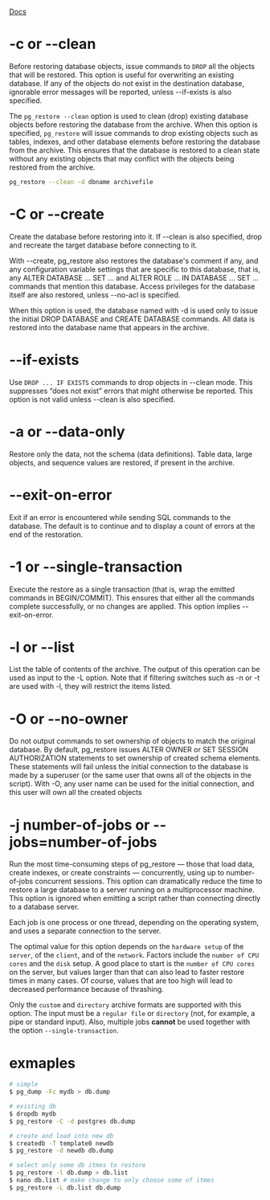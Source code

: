---
---

[Docs](https://www.postgresql.org/docs/current/app-pgrestore.html)

# -c or --clean
Before restoring database objects, issue commands to `DROP` all the objects that will be restored. This option is useful for overwriting an existing database. If any of the objects do not exist in the destination database, ignorable error messages will be reported, unless --if-exists is also specified.

The `pg_restore --clean` option is used to clean (drop) existing database objects before restoring the database from the archive. When this option is specified, `pg_restore` will issue commands to drop existing objects such as tables, indexes, and other database elements before restoring the database from the archive. This ensures that the database is restored to a clean state without any existing objects that may conflict with the objects being restored from the archive.

```bash
pg_restore --clean -d dbname archivefile
```

# -C or --create
Create the database before restoring into it. If --clean is also specified, drop and recreate the target database before connecting to it.

With --create, pg_restore also restores the database's comment if any, and any configuration variable settings that are specific to this database, that is, any ALTER DATABASE ... SET ... and ALTER ROLE ... IN DATABASE ... SET ... commands that mention this database. Access privileges for the database itself are also restored, unless --no-acl is specified.

When this option is used, the database named with -d is used only to issue the initial DROP DATABASE and CREATE DATABASE commands. All data is restored into the database name that appears in the archive.

# --if-exists
Use `DROP ... IF EXISTS` commands to drop objects in --clean mode. This suppresses “does not exist” errors that might otherwise be reported. This option is not valid unless --clean is also specified.

# -a or --data-only
Restore only the data, not the schema (data definitions). Table data, large objects, and sequence values are restored, if present in the archive.

# --exit-on-error
Exit if an error is encountered while sending SQL commands to the database. The default is to continue and to display a count of errors at the end of the restoration.

# -1 or --single-transaction
Execute the restore as a single transaction (that is, wrap the emitted commands in BEGIN/COMMIT). This ensures that either all the commands complete successfully, or no changes are applied. This option implies --exit-on-error.

# -l or --list
List the table of contents of the archive. The output of this operation can be used as input to the -L option. Note that if filtering switches such as -n or -t are used with -l, they will restrict the items listed.

# -O or --no-owner
Do not output commands to set ownership of objects to match the original database. By default, pg_restore issues ALTER OWNER or SET SESSION AUTHORIZATION statements to set ownership of created schema elements. These statements will fail unless the initial connection to the database is made by a superuser (or the same user that owns all of the objects in the script). With -O, any user name can be used for the initial connection, and this user will own all the created objects

# -j number-of-jobs or --jobs=number-of-jobs
Run the most time-consuming steps of pg_restore — those that load data, create indexes, or create constraints — concurrently, using up to number-of-jobs concurrent sessions. This option can dramatically reduce the time to restore a large database to a server running on a multiprocessor machine. This option is ignored when emitting a script rather than connecting directly to a database server.

Each job is one process or one thread, depending on the operating system, and uses a separate connection to the server.

The optimal value for this option depends on the `hardware setup` of the `server`, of the `client`, and of the `network`. Factors include the `number of CPU cores` and the `disk` setup. A good place to start is the `number of CPU cores` on the server, but values larger than that can also lead to faster restore times in many cases. Of course, values that are too high will lead to decreased performance because of thrashing.

Only the `custom` and `directory` archive formats are supported with this option. The input must be a `regular file` or `directory` (not, for example, a pipe or standard input). Also, multiple jobs **cannot** be used together with the option `--single-transaction`.

# exmaples
```bash
# simple
$ pg_dump -Fc mydb > db.dump

# existing db
$ dropdb mydb
$ pg_restore -C -d postgres db.dump

# create and load into new db
$ createdb -T template0 newdb
$ pg_restore -d newdb db.dump

# select only some db itmes to restore
$ pg_restore -l db.dump > db.list
$ nano db.list # make change to only choose some of itmes
$ pg_restore -L db.list db.dump
```
